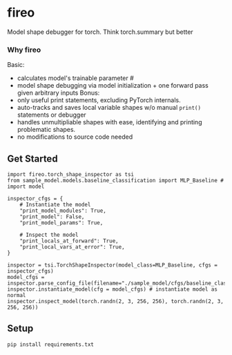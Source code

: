 # fireo
Model shape debugger for torch. Think torch.summary but better

### Why fireo

Basic:
- calculates model's trainable parameter #
- model shape debugging via model initialization + one forward pass given arbitrary inputs
Bonus:
- only useful print statements, excluding PyTorch internals.
- auto-tracks and saves local variable shapes w/o manual `print()` statements or debugger
- handles unmultipliable shapes with ease, identifying and printing problematic shapes.
- no modifications to source code needed

## Get Started
```
import fireo.torch_shape_inspector as tsi
from sample_model.models.baseline_classification import MLP_Baseline # import model

inspector_cfgs = {
    # Instantiate the model
    "print_model_modules": True,
    "print_model": False, 
    "print_model_params": True,

    # Inspect the model
    "print_locals_at_forward": True,
    "print_local_vars_at_error": True,
}

inspector = tsi.TorchShapeInspector(model_class=MLP_Baseline, cfgs = inspector_cfgs)
model_cfgs = inspector.parse_config_file(filename="./sample_model/cfgs/baseline_classification_mlp.yaml")
inspector.instantiate_model(cfg = model_cfgs) # instantiate model as normal
inspector.inspect_model(torch.randn(2, 3, 256, 256), torch.randn(2, 3, 256, 256))

```

## Setup
```
pip install requirements.txt

```

